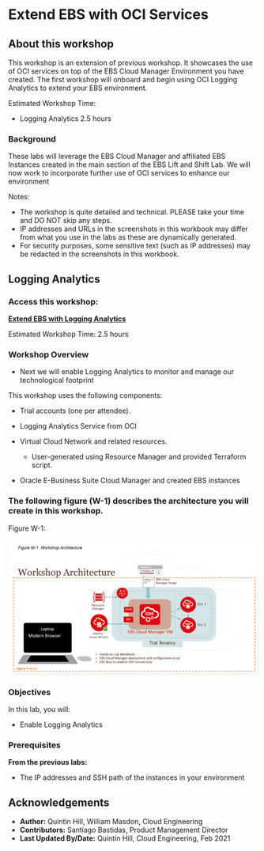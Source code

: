 # Extend EBS with OCI Services

## About this workshop

This workshop is an extension of previous workshop. It showcases the use of OCI services on top of the EBS Cloud Manager Environment you have created. The first workshop will onboard and begin using OCI Logging Analytics to extend your EBS environment.

Estimated Workshop Time: 

* Logging Analytics 2.5 hours

### **Background**

These labs will leverage the EBS Cloud Manager and affiliated EBS Instances created in the main section of the EBS Lift and Shift Lab. We will now work to incorporate further use of OCI services to enhance our environment

Notes:

* The workshop is quite detailed and technical. PLEASE take your time and DO NOT skip any steps.
* IP addresses and URLs in the screenshots in this workbook may differ from what you use in the labs as these are dynamically generated.
* For security purposes, some sensitive text (such as IP addresses) may be redacted in the screenshots in this workbook.

## Logging Analytics

### **Access this workshop**:
[**Extend EBS with Logging Analytics**](https://apexapps.oracle.com/pls/apex/dbpm/r/livelabs/workshop-attendee-2?p210_workshop_id=803&p210_type=1&session=14069977178339)

Estimated Workshop Time: 2.5 hours

### Workshop Overview

* Next we will enable Logging Analytics to monitor and manage our technological footprint

This workshop uses the following components:

* Trial accounts (one per attendee).

* Logging Analytics Service from OCI

* Virtual Cloud Network and related resources.
    - User-generated using Resource Manager and provided Terraform script.

* Oracle E-Business Suite Cloud Manager and created EBS instances

### The following figure (W-1) describes the architecture you will create in this workshop.
Figure W-1: 

![](./images/architecturela.png " ")

### Objectives

In this lab, you will:
* Enable Logging Analytics

### **Prerequisites**

**From the previous labs:**

* The IP addresses and SSH path of the instances in your environment

## Acknowledgements

* **Author:** Quintin Hill, William Masdon, Cloud Engineering
* **Contributors:** Santiago Bastidas, Product Management Director
* **Last Updated By/Date:** Quintin Hill, Cloud Engineering, Feb 2021

#